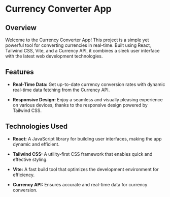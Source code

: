 # Currency Converter App

## Overview

Welcome to the Currency Converter App! This project is a simple yet powerful tool for converting currencies in real-time. Built using React, Tailwind CSS, Vite, and a Currency API, it combines a sleek user interface with the latest web development technologies.

## Features

- **Real-Time Data:** Get up-to-date currency conversion rates with dynamic real-time data fetching from the Currency API.

- **Responsive Design:** Enjoy a seamless and visually pleasing experience on various devices, thanks to the responsive design powered by Tailwind CSS.

## Technologies Used

- **React:** A JavaScript library for building user interfaces, making the app dynamic and efficient.

- **Tailwind CSS:** A utility-first CSS framework that enables quick and effective styling.

- **Vite:** A fast build tool that optimizes the development environment for efficiency.

- **Currency API:** Ensures accurate and real-time data for currency conversion.
